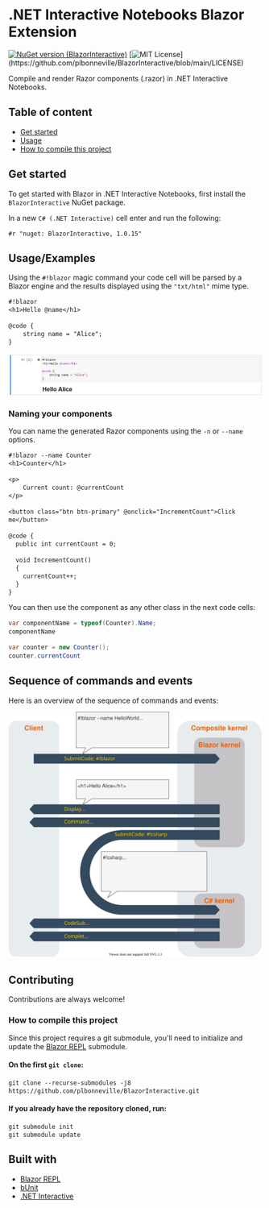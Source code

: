 # .NET Interactive Notebooks Blazor Extension

[![NuGet version (BlazorInteractive)](https://img.shields.io/nuget/v/BlazorInteractive.svg)](https://www.nuget.org/packages/BlazorInteractive/)
[![MIT License](https://img.shields.io/apm/l/atomic-design-ui.svg?)](https://github.com/plbonneville/BlazorInteractive/blob/main/LICENSE)

Compile and render Razor components (.razor) in .NET Interactive Notebooks.

## Table of content

- [Get started](#get-started)
- [Usage](#usageexamples)
- [How to compile this project](#how-to-compile-this-project)

## Get started

To get started with Blazor in .NET Interactive Notebooks, first install the `BlazorInteractive` NuGet package.

In a new `C# (.NET Interactive)` cell enter and run the following:

```
#r "nuget: BlazorInteractive, 1.0.15"
```

## Usage/Examples

Using the `#!blazor` magic command your code cell will be parsed by a Blazor engine and the results displayed using the `"txt/html"` mime type.

```razor
#!blazor
<h1>Hello @name</h1>

@code {
    string name = "Alice";
}
```

![hello world](img/example1.jpg)

### Naming your components

You can name the generated Razor components using the `-n` or `--name` options.

```razor
#!blazor --name Counter
<h1>Counter</h1>

<p>
    Current count: @currentCount
</p>

<button class="btn btn-primary" @onclick="IncrementCount">Click me</button>

@code {
  public int currentCount = 0;

  void IncrementCount()
  {
    currentCount++;
  }
}
```

You can then use the component as any other class in the next code cells:

```csharp
var componentName = typeof(Counter).Name;
componentName
```

```csharp
var counter = new Counter();
counter.currentCount
```

## Sequence of commands and events

Here is an overview of the sequence of commands and events:

![sequence of commands and events](https://github.com/plbonneville/BlazorInteractive/blob/main/img/blazor-kernel.svg)

## Contributing

Contributions are always welcome!

### How to compile this project

Since this project requires a git submodule, you'll need to initialize and update the [Blazor REPL](https://github.com/BlazorRepl/BlazorRepl) submodule.

#### On the first `git clone`:

```
git clone --recurse-submodules -j8 https://github.com/plbonneville/BlazorInteractive.git
```

#### If you already have the repository cloned, run:

```
git submodule init
git submodule update
```

## Built with

- [Blazor REPL](https://github.com/BlazorRepl/BlazorRepl)
- [bUnit](https://github.com/bUnit-dev/bUnit)
- [.NET Interactive ](https://github.com/dotnet/interactive)
